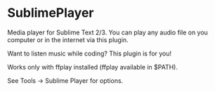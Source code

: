 SublimePlayer
=============

Media player for Sublime Text 2/3.
You can play any audio file on you computer or in the internet via this plugin.

Want to listen music while coding? This plugin is for you!

Works only with ffplay installed (ffplay available in $PATH).

See Tools -> Sublime Player for options.
